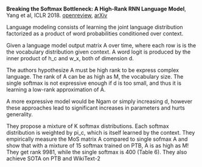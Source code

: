 
**Breaking the Softmax Bottleneck: A High-Rank RNN Language Model**, Yang et al, ICLR 2018. [openreview](https://openreview.net/forum?id=HkwZSG-CZ), [arXiv](https://arxiv.org/abs/1711.03953)

Language modeling consists of learning the joint language distribution factorized as a product of word probabilities conditioned over context.

Given a language model output matrix A over time, where each row is is the the vocabulary distribution given context. A word logit is produced by the inner product of h_c and w_x, both of dimension d.

The authors hypothesize A  must be high rank to be express complex language. The rank of A can be as high as M, the vocabulary size. The single softmax is not expressive enough if d is too small, and thus it is learning a low-rank approximation of A. 

A more expressive model would be Ngam or simply increasing d, however these approaches lead to significant increases in parameters and hurts generality.

They propose a mixture of K softmax distributions. Each softmax distribution is weighted by pi_c, which is itself learned by the context. They empirically measure the MoS matrix A compared to single sofmax A and show that with a mixture of 15 softmax trained on PTB, A is as high as M! They get rank 9981, while the single softmax is 400 (Table 6). They also achieve SOTA on PTB and WikiText-2

